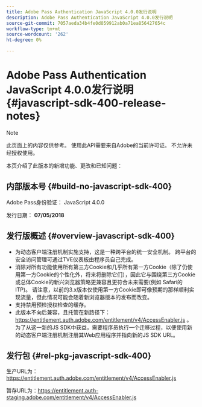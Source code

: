 ```yaml
---
title: Adobe Pass Authentication JavaScript 4.0.0发行说明
description: Adobe Pass Authentication JavaScript 4.0.0发行说明
source-git-commit: 7057aeda34b4fe0d059912ab0a71ea856427654c
workflow-type: tm+mt
source-wordcount: '262'
ht-degree: 0%

---
```


# Adobe Pass Authentication JavaScript 4.0.0发行说明 {#javascript-sdk-400-release-notes}

>[!NOTE]
>
>此页面上的内容仅供参考。 使用此API需要来自Adobe的当前许可证。 不允许未经授权使用。

本页介绍了此版本的新增功能、更改和已知问题：

## 内部版本号 {#build-no-javascript-sdk-400}

Adobe Pass身份验证： JavaScript 4.0.0

发行日期： **07/05/2018**


## 发行版概述 {#overview-javascript-sdk-400}

* 为动态客户端注册机制实施支持，这是一种跨平台的统一安全机制。 跨平台的安全访问管理可通过TVE仪表板由程序员自己完成。
* 消除对所有功能使用所有第三方Cookie和几乎所有第一方Cookie（除了仍使用第一方Cookie的个性化外，将来将删除它们），因此它与围绕第三方Cookie或总体Cookie的新兴浏览器策略更兼容且更符合未来需要(例如 Safari的ITP)。 请注意，以前的3.x版本仅使用第一方Cookie即可像预期的那样顺利实现流量，但此情况可能会随着新浏览器版本的发布而改变。
* 支持禁用预检授权检查的缓存。
* 此版本不向后兼容，且托管在新路径下： https://entitlement.auth.adobe.com/entitlement/v4/AccessEnabler.js 。 为了从这一新的JS SDK中获益，需要程序员执行一个迁移过程，以便使用新的动态客户端注册机制注册其Web应用程序并指向新的JS SDK URL。


## 发行包 {#rel-pkg-javascript-sdk-400}

生产URL为：https://entitlement.auth.adobe.com/entitlement/v4/AccessEnabler.js

暂存URL为：https://entitlement.auth-staging.adobe.com/entitlement/v4/AccessEnabler.js
